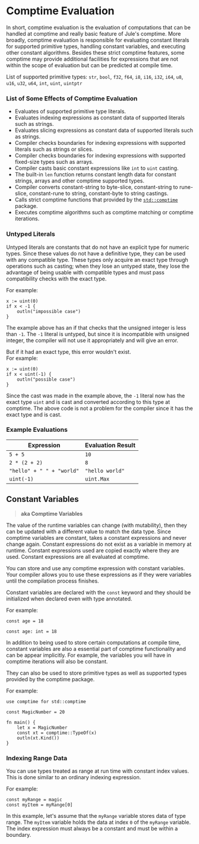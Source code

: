 # Comptime Evaluation

In short, comptime evaluation is the evaluation of computations that can be handled at comptime and really basic feature of Jule's comptime. More broadly, comptime evaluation is responsible for evaluating constant literals for supported primitive types, handling constant variables, and executing other constant algorithms. Besides these strict comptime features, some comptime may provide additional facilities for expressions that are not within the scope of evaluation but can be predicted at compile time.

List of supported primitive types: `str`, `bool`, `f32`, `f64`, `i8`, `i16`, `i32`, `i64`, `u8`, `u16`, `u32`, `u64`, `int`, `uint`, `uintptr`

### List of Some Effects of Comptime Evaluation

- Evaluates of supported primitive type literals.
- Evaluates indexing expressions as constant data of supported literals such as strings.
- Evaluates slicing expressions as constant data of supported literals such as strings.
- Compiler checks boundaries for indexing expressions with supported literals such as strings or slices.
- Compiler checks boundaries for indexing expressions with supported fixed-size types such as arrays.
- Compiler casts basic constant expressions like `int` to `uint` casting.
- The built-in `len` function returns constant length data for constant strings, arrays and other comptime supported types.
- Compiler converts constant-string to byte-slice, constant-string to rune-slice, constant-rune to string, constant-byte to string castings.
- Calls strict comptime functions that provided by the [`std::comptime`](/std/comptime) package.
- Executes comptime algorithms such as comptime matching or comptime iterations.

### Untyped Literals

Untyped literals are constants that do not have an explicit type for numeric types. Since these values ​​do not have a definitive type, they can be used with any compatible type. These types only acquire an exact type through operations such as casting; when they lose an untyped state, they lose the advantage of being usable with compatible types and must pass compatibility checks with the exact type.

For example:
```jule
x := uint(0)
if x < -1 {
    outln("impossible case")
}
```
The example above has an if that checks that the unsigned integer is less than `-1`. The `-1` literal is untyped, but since it is incompatible with unsigned integer, the compiler will not use it appropriately and will give an error.

But if it had an exact type, this error wouldn't exist.\
For example:
```jule
x := uint(0)
if x < uint(-1) {
    outln("possible case")
}
```
Since the cast was made in the example above, the `-1` literal now has the exact type `uint` and is cast and converted according to this type at comptime. The above code is not a problem for the compiler since it has the exact type and is cast.

### Example Evaluations

| Expression                | Evaluation Result                      |
|---------------------------|----------------------------------------|
| `5 + 5`                   | `10`                                   |
| `2 * (2 + 2)`             | `8`                                    |
| `"hello" + " " + "world"` | `"hello world"`                        |
| `uint(-1)`                | `uint.Max`                             |

## Constant Variables

> **aka Comptime Variables**

The value of the runtime variables can change (with mutability), then they can be updated with a different value to match the data type. Since comptime variables are constant, takes a constant expressions and never change again. Constant expressions do not exist as a variable in memory at runtime. Constant expressions used are copied exactly where they are used. Constant expressions are all evaluated at comptime.

You can store and use any comptime expression with constant variables. Your compiler allows you to use these expressions as if they were variables until the compilation process finishes.

Constant variables are declared with the `const` keyword and they should be initialized when declared even with type annotated.

For example: 
```jule
const age = 18
```
```jule
const age: int = 18
```

In addition to being used to store certain computations at compile time, constant variables are also a essential part of comptime functionality and can be appear implicitly. For example, the variables you will have in comptime iterations will also be constant.

They can also be used to store primitive types as well as supported types provided by the comptime package.

For example:
```jule
use comptime for std::comptime

const MagicNumber = 20

fn main() {
    let x = MagicNumber
    const xt = comptime::TypeOf(x)
    outln(xt.Kind())
}
```

### Indexing Range Data

You can use types treated as range at run time with constant index values. This is done similar to an ordinary indexing expression.

For example:
```jule
const myRange = magic
const myItem = myRange[0]
```
In this example, let's assume that the `myRange` variable stores data of type range. The `myItem` variable holds the data at index `0` of the `myRange` variable. The index expression must always be a constant and must be within a boundary.